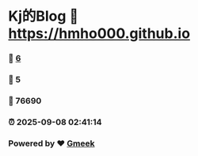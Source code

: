 # Kj的Blog :link: https://hmho000.github.io 
### :page_facing_up: [6](https://hmho000.github.io/tag.html) 
### :speech_balloon: 5 
### :hibiscus: 76690 
### :alarm_clock: 2025-09-08 02:41:14 
### Powered by :heart: [Gmeek](https://github.com/Meekdai/Gmeek)
